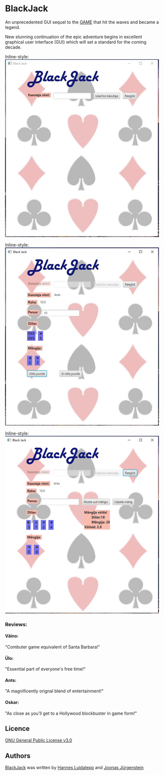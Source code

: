 # BlackJack

An unprecedented GUI sequel to the [GAME](https://github.com/luidale/commandLineBlackJack) that hit the waves and became a legend.

New stunning  continuation of the epic adventure begins in excellent graphical user interface (GUI) which will set a standard for the coming decade. 

Inline-style: 
![alt text](https://github.com/luidale/BlackJack/raw/master/figures/fig1.JPG "Pilt 1")

Inline-style: 
![alt text](https://github.com/luidale/BlackJack/raw/master/figures/fig2.JPG "Pilt 2")

Inline-style: 
![alt text](https://github.com/luidale/BlackJack/raw/master/figures/fig3.PNG "Pilt 3")


### Reviews:

#### Väino:
"Combuter game equivalent of Santa Barbara!"

#### Ülo:
"Essential part of everyone's free time!"

#### Ants:
"A magnificently orignal blend of entertainment!"

#### Oskar:
"As close as you'll get to a Hollywood blockbuster in game form!"




Licence
-------
[GNU General Public License v3.0 ](https://github.com/luidale/BlackJack/blob/master/LICENSE)

Authors
-------
[BlackJack](https://github.com/luidale/BlackJack) was written by [Hannes Luidalepp](luidale@gmail.com) and [Joonas Jürgenstein]()

